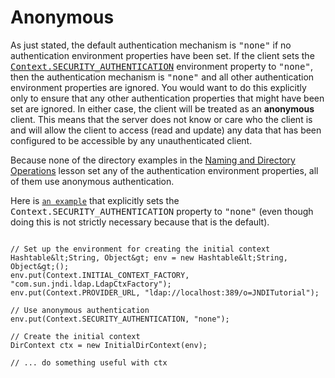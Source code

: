 
# Anonymous

As just stated, the default authentication mechanism is <tt>"none"</tt> if no authentication environment properties have been set. If the client sets the 
[<tt>Context.SECURITY_AUTHENTICATION</tt>](https://docs.oracle.com/javase/8/docs/api/javax/naming/Context.html#SECURITY_AUTHENTICATION) environment property to <tt>"none"</tt>, then the authentication mechanism is <tt>"none"</tt> and all other authentication environment properties are ignored. You would want to do this explicitly only to ensure that any other authentication properties that might have been set are ignored. In either case, the client will be treated as an **anonymous** client. This means that the server does not know or care who the client is and will allow the client to access (read and update) any data that has been configured to be accessible by any unauthenticated client.

Because none of the directory examples in the 
[Naming and Directory Operations](../ops/index.html) lesson set any of the authentication environment properties, all of them use anonymous authentication.

Here is 
[`an example`](examples/None.java)
 that explicitly sets the <tt>Context.SECURITY_AUTHENTICATION</tt> property to <tt>"none"</tt> (even though doing this is not strictly necessary because that is the default).

```

// Set up the environment for creating the initial context
Hashtable&lt;String, Object&gt; env = new Hashtable&lt;String, Object&gt;();
env.put(Context.INITIAL_CONTEXT_FACTORY, "com.sun.jndi.ldap.LdapCtxFactory");
env.put(Context.PROVIDER_URL, "ldap://localhost:389/o=JNDITutorial");

// Use anonymous authentication
env.put(Context.SECURITY_AUTHENTICATION, "none");

// Create the initial context
DirContext ctx = new InitialDirContext(env);

// ... do something useful with ctx

```
